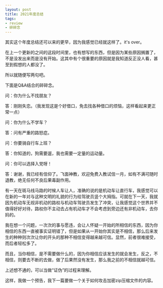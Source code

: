 ```yaml
---
layout: post
title: 2021年度总结
tags:
- review
- 碎碎念
---
```


其实这个年度总结还可以来的更早，因为我感觉已经就这样了。it's over。

在上一个更新的之间的这段时间里，也有想写的东西，但是因为某些原因搁置了，不是没发出来而是没有开始。这其中有个很重要的原因就是我知道反正没人看，甚至到假想的人都没了。

所以就随便写两句吧。

下面是Q&A结合的碎碎念。

问：你为什么不找朋友？

答：刚刚失恋。（我发现这是个好借口，免去找各种借口的烦恼，这样看起来更正常一点）

问：你为什么不学车？

答：问有严重的路怒症。

问：你要骑自行车上班？

答：你知道的，狗需要遛，我也需要一定量的运动量。

问：你可以选择入党呀！

答：谢谢，我已经有信仰了。飞面神教，欢迎免费入教试信一月，如有不满可随时退教，绝无任何不良后果毒副作用。

有一天在斑马线马路的时候人车让人，准确的说的是机动车让直行车，我感觉可以在新的一年对与这种文明的礼貌的行为给驾驶员竖个大拇指。可就在下一天，我就因为机动车无视非机动的路权与机动车驾驶员发生了冲突，让我感觉这个世界并不值得好好对待，路权你不主动去占有机动车才不会考虑到旁边还有非机动车，去你妈的。

我在想一个问题，一次次的事与愿违，会让人怀疑一开始的所相信的东西，因为你相信的东西一直被事实证明错了，但是如果从一开始你其实是不相信，那么后来发生的种种则次次让你的开头的那种不相信变得越来越可信。显然，前者很难接受，而后者轻松多了。

而且，当你相信，是不需要做什么的，因为你相信应该发生的就会发生，反之，不相信，则要去不断的去做，做了后果然没有发生，那么我之前的不相信就越可信。

上述想不通的，可以当做“证伪”的过程来理解。

这样，我做一个预告，我下一篇要做一个关于如何攻击加密zip压缩文件的内容。

